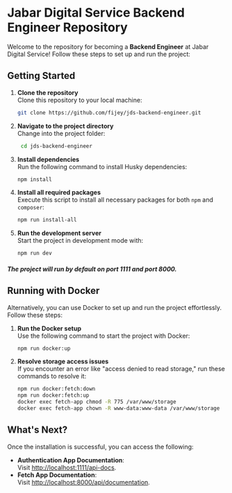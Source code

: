 # Jabar Digital Service Backend Engineer Repository
Welcome to the repository for becoming a **Backend Engineer** at Jabar Digital Service! Follow these steps to set up and run the project:

## Getting Started

1. **Clone the repository**  
   Clone this repository to your local machine:  
   ```bash
   git clone https://github.com/fijey/jds-backend-engineer.git

2.  **Navigate to the project directory**  
    Change into the project folder:
    
    ```bash
     cd jds-backend-engineer 
    
3.  **Install dependencies**  
    Run the following command to install Husky dependencies:
    ```bash
    npm install 
4.  **Install all required packages**  
    Execute this script to install all necessary packages for both `npm` and `composer`:
    
    ```bash
    npm run install-all 
    
5.  **Run the development server**  
    Start the project in development mode with:
    
    ```bash
    npm run dev 
##### The project will run by default on **port 1111** and **port 8000**.

## Running with Docker

Alternatively, you can use Docker to set up and run the project effortlessly. Follow these steps:

1.  **Run the Docker setup**  
    Use the following command to start the project with Docker:
    ```bash 
    npm run docker:up
2.  **Resolve storage access issues**  
    If you encounter an error like "access denied to read storage," run these commands to resolve it:
    ```bash
    npm run docker:fetch:down
    npm run docker:fetch:up
    docker exec fetch-app chmod -R 775 /var/www/storage
    docker exec fetch-app chown -R www-data:www-data /var/www/storage 
## What's Next?

Once the installation is successful, you can access the following:

-   **Authentication App Documentation**:  
    Visit [http://localhost:1111/api-docs](http://localhost:1111/api-docs).
-   **Fetch App Documentation**:  
    Visit [http://localhost:8000/api/documentation](http://localhost:8000/api/documentation).
